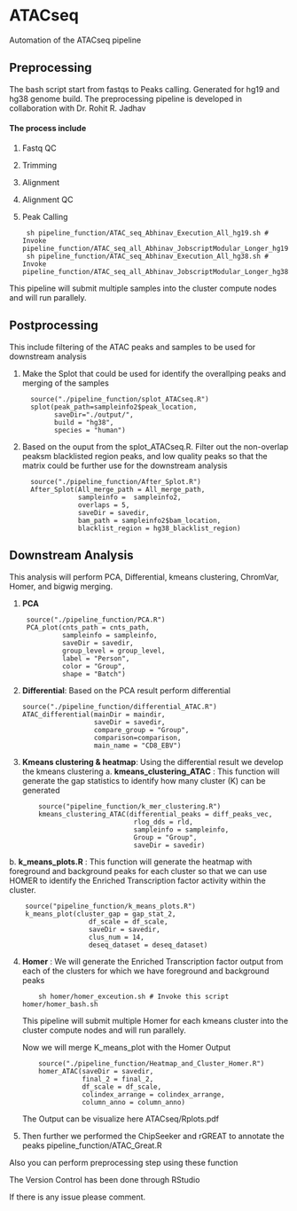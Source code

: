 # ATACseq
Automation of the ATACseq pipeline

## Preprocessing

The bash script start from fastqs to Peaks calling. Generated for hg19 and hg38 genome build. The preprocessing pipeline is developed in collaboration with Dr. Rohit R. Jadhav

#### The process include
1. Fastq QC
2. Trimming
3. Alignment
4. Alignment QC
5. Peak Calling


        sh pipeline_function/ATAC_seq_Abhinav_Execution_All_hg19.sh # Invoke pipeline_function/ATAC_seq_all_Abhinav_JobscriptModular_Longer_hg19.sh
        sh pipeline_function/ATAC_seq_Abhinav_Execution_All_hg38.sh # Invoke pipeline_function/ATAC_seq_all_Abhinav_JobscriptModular_Longer_hg38.sh

This pipeline will submit multiple samples into the cluster compute nodes and will run parallely. 

## Postprocessing
This include filtering of the ATAC peaks and samples to be used for downstream analysis
1. Make the Splot that could be used for identify the overallping peaks and merging of the samples

         source("./pipeline_function/splot_ATACseq.R")
         splot(peak_path=sampleinfo2$peak_location,
               saveDir="./output/",
               build = "hg38",
               species = "human")

2. Based on the ouput from the splot_ATACseq.R. Filter out the non-overlap peaksm blacklisted region peaks, and low quality peaks so that the matrix could be further use for the downstream analysis

         source("./pipeline_function/After_Splot.R")
         After_Splot(All_merge_path = All_merge_path,
                     sampleinfo =  sampleinfo2,
                     overlaps = 5,
                     saveDir = savedir,
                     bam_path = sampleinfo2$bam_location,
                     blacklist_region = hg38_blacklist_region)

## Downstream Analysis
This analysis will perform PCA, Differential, kmeans clustering, ChromVar, Homer, and bigwig merging.
1. **PCA**
   
        source("./pipeline_function/PCA.R")
        PCA_plot(cnts_path = cnts_path,
                 sampleinfo = sampleinfo,
                 saveDir = savedir,
                 group_level = group_level,
                 label = "Person",
                 color = "Group",
                 shape = "Batch")
   
2. **Differential**: Based on the PCA result perform differential
   
       source("./pipeline_function/differential_ATAC.R")
       ATAC_differential(mainDir = maindir,
                         saveDir = savedir,
                         compare_group = "Group",
                         comparison=comparison,
                         main_name = "CD8_EBV")

3. **Kmeans clustering & heatmap**:
Using the differential result we develop the kmeans clustering
a. **kmeans_clustering_ATAC** : This function will generate the gap statistics to identify how many cluster (K) can be generated

           source("pipeline_function/k_mer_clustering.R")
           kmeans_clustering_ATAC(differential_peaks = diff_peaks_vec,
                                   rlog_dds = rld,
                                   sampleinfo = sampleinfo,
                                   Group = "Group",
                                   saveDir = savedir)
   
b. **k_means_plots.R** : This function will generate the heatmap with foreground and background peaks for each cluster so that we can use HOMER to identify the Enriched Transcription factor activity within the cluster.

        source("pipeline_function/k_means_plots.R")
        k_means_plot(cluster_gap = gap_stat_2, 
                        df_scale = df_scale, 
                        saveDir = savedir, 
                        clus_num = 14,
                        deseq_dataset = deseq_dataset)

4. **Homer** :
   We will generate the Enriched Transcription factor output from each of the clusters for which we have foreground and background peaks
   
           sh homer/homer_exceution.sh # Invoke this script homer/homer_bash.sh

   This pipeline will submit multiple Homer for each kmeans cluster into the cluster compute nodes and will run parallely.

   Now we will merge K_means_plot with the Homer Output

           source("./pipeline_function/Heatmap_and_Cluster_Homer.R")
           homer_ATAC(saveDir = savedir,
                      final_2 = final_2,
                      df_scale = df_scale,
                      colindex_arrange = colindex_arrange,
                      column_anno = column_anno)

   The Output can be visualize here ATACseq/Rplots.pdf

6. Then further we performed the ChipSeeker and rGREAT to annotate the peaks
           pipeline_function/ATAC_Great.R

Also you can perform preprocessing step using these function

The Version Control has been done through RStudio

If there is any issue please comment.
